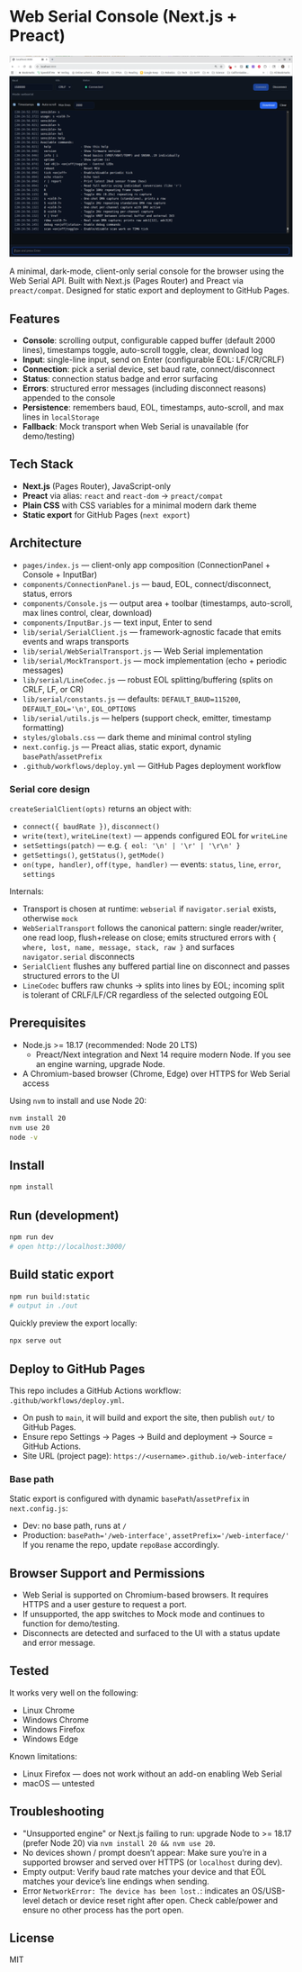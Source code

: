 # Web Serial Console (Next.js + Preact)

![](images/web-interface-serial.png)

A minimal, dark-mode, client-only serial console for the browser using the Web Serial API. Built with Next.js (Pages Router) and Preact via `preact/compat`. Designed for static export and deployment to GitHub Pages.

## Features

- **Console**: scrolling output, configurable capped buffer (default 2000 lines), timestamps toggle, auto-scroll toggle, clear, download log
- **Input**: single-line input, send on Enter (configurable EOL: LF/CR/CRLF)
- **Connection**: pick a serial device, set baud rate, connect/disconnect
- **Status**: connection status badge and error surfacing
- **Errors**: structured error messages (including disconnect reasons) appended to the console
- **Persistence**: remembers baud, EOL, timestamps, auto-scroll, and max lines in `localStorage`
- **Fallback**: Mock transport when Web Serial is unavailable (for demo/testing)

## Tech Stack

- **Next.js** (Pages Router), JavaScript-only
- **Preact** via alias: `react` and `react-dom` → `preact/compat`
- **Plain CSS** with CSS variables for a minimal modern dark theme
- **Static export** for GitHub Pages (`next export`)

## Architecture

- `pages/index.js` — client-only app composition (ConnectionPanel + Console + InputBar)
- `components/ConnectionPanel.js` — baud, EOL, connect/disconnect, status, errors
- `components/Console.js` — output area + toolbar (timestamps, auto-scroll, max lines control, clear, download)
- `components/InputBar.js` — text input, Enter to send
- `lib/serial/SerialClient.js` — framework-agnostic facade that emits events and wraps transports
- `lib/serial/WebSerialTransport.js` — Web Serial implementation
- `lib/serial/MockTransport.js` — mock implementation (echo + periodic messages)
- `lib/serial/LineCodec.js` — robust EOL splitting/buffering (splits on CRLF, LF, or CR)
- `lib/serial/constants.js` — defaults: `DEFAULT_BAUD=115200`, `DEFAULT_EOL='\n'`, `EOL_OPTIONS`
- `lib/serial/utils.js` — helpers (support check, emitter, timestamp formatting)
- `styles/globals.css` — dark theme and minimal control styling
- `next.config.js` — Preact alias, static export, dynamic `basePath`/`assetPrefix`
- `.github/workflows/deploy.yml` — GitHub Pages deployment workflow

### Serial core design

`createSerialClient(opts)` returns an object with:
- `connect({ baudRate })`, `disconnect()`
- `write(text)`, `writeLine(text)` — appends configured EOL for `writeLine`
- `setSettings(patch)` — e.g. `{ eol: '\n' | '\r' | '\r\n' }`
- `getSettings()`, `getStatus()`, `getMode()`
- `on(type, handler)`, `off(type, handler)` — events: `status`, `line`, `error`, `settings`

Internals:
- Transport is chosen at runtime: `webserial` if `navigator.serial` exists, otherwise `mock`
- `WebSerialTransport` follows the canonical pattern: single reader/writer, one read loop, flush+release on close; emits structured errors with `{ where, lost, name, message, stack, raw }` and surfaces `navigator.serial` disconnects
- `SerialClient` flushes any buffered partial line on disconnect and passes structured errors to the UI
- `LineCodec` buffers raw chunks → splits into lines by EOL; incoming split is tolerant of CRLF/LF/CR regardless of the selected outgoing EOL

## Prerequisites

- Node.js >= 18.17 (recommended: Node 20 LTS)
  - Preact/Next integration and Next 14 require modern Node. If you see an engine warning, upgrade Node.
- A Chromium-based browser (Chrome, Edge) over HTTPS for Web Serial access

Using `nvm` to install and use Node 20:
```bash
nvm install 20
nvm use 20
node -v
```

## Install

```bash
npm install
```

## Run (development)

```bash
npm run dev
# open http://localhost:3000/
```

## Build static export

```bash
npm run build:static
# output in ./out
```

Quickly preview the export locally:
```bash
npx serve out
```

## Deploy to GitHub Pages

This repo includes a GitHub Actions workflow: `.github/workflows/deploy.yml`.

- On push to `main`, it will build and export the site, then publish `out/` to GitHub Pages.
- Ensure repo Settings → Pages → Build and deployment → Source = GitHub Actions.
- Site URL (project page): `https://<username>.github.io/web-interface/`

### Base path

Static export is configured with dynamic `basePath`/`assetPrefix` in `next.config.js`:
- Dev: no base path, runs at `/`
- Production: `basePath='/web-interface'`, `assetPrefix='/web-interface/'`
If you rename the repo, update `repoBase` accordingly.

## Browser Support and Permissions

- Web Serial is supported on Chromium-based browsers. It requires HTTPS and a user gesture to request a port.
- If unsupported, the app switches to Mock mode and continues to function for demo/testing.
- Disconnects are detected and surfaced to the UI with a status update and error message.

## Tested

It works very well on the following:

- Linux Chrome
- Windows Chrome
- Windows Firefox
- Windows Edge

Known limitations:

- Linux Firefox — does not work without an add-on enabling Web Serial
- macOS — untested

## Troubleshooting

- "Unsupported engine" or Next.js failing to run: upgrade Node to >= 18.17 (prefer Node 20) via `nvm install 20 && nvm use 20`.
- No devices shown / prompt doesn’t appear: Make sure you’re in a supported browser and served over HTTPS (or `localhost` during dev).
- Empty output: Verify baud rate matches your device and that EOL matches your device’s line endings when sending.
- Error `NetworkError: The device has been lost.`: indicates an OS/USB-level detach or device reset right after open. Check cable/power and ensure no other process has the port open.

## License

MIT
